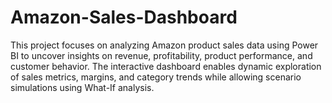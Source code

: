 # Amazon-Sales-Dashboard
This project focuses on analyzing Amazon product sales data using Power BI to uncover insights on revenue, profitability, product performance, and customer behavior. The interactive dashboard enables dynamic exploration of sales metrics, margins, and category trends while allowing scenario simulations using What-If analysis.
